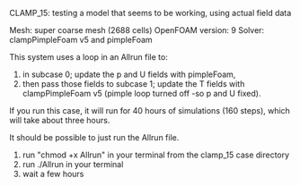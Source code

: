 CLAMP_15: testing a model that seems to be working, using actual field data

Mesh: super coarse mesh (2688 cells)
OpenFOAM version: 9
Solver: clampPimpleFoam v5 and pimpleFoam

This system uses a loop in an Allrun file to:
1. in subcase 0; update the p and U fields with pimpleFoam,
2. then pass those fields to subcase 1; update the T fields with clampPimpleFoam v5 (pimple loop turned off -so p and U fixed).

If you run this case, it will run for 40 hours of simulations (160 steps), which will take about three hours.

It should be possible to just run the Allrun file.
1. run "chmod +x Allrun" in your terminal from the clamp_15 case directory
2. run ./Allrun in your terminal
3. wait a few hours

